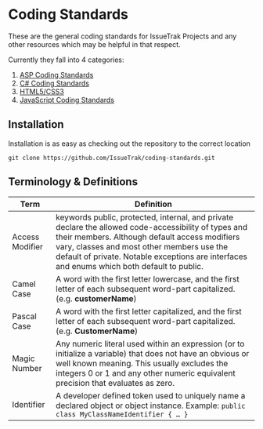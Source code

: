 Coding Standards
================

These are the general coding standards for IssueTrak Projects and any other resources which may be helpful in that respect.

Currently they fall into 4 categories:

1. [ASP Coding Standards](asp_coding_standards.md)
2. [C\# Coding Standards](csharp_coding_standards.md)
3. [HTML5/CSS3](html_css_coding_standards.md)
4. [JavaScript Coding Standards](javascript_coding_standards.md)


## Installation

Installation is as easy as checking out the repository to the correct location

	git clone https://github.com/IssueTrak/coding-standards.git

## Terminology & Definitions

|Term | Definition                                                |
|-------------| ----------------------------------------------------------|
|Access Modifier | keywords public, protected, internal, and private declare the allowed code-accessibility of types and their members. Although default access modifiers vary, classes and most other members use the default of private. Notable exceptions are interfaces and enums which both default to public.|
|Camel Case | A word with the first letter lowercase, and the first letter of each subsequent word-part capitalized. (e.g. **customerName**) |
|Pascal Case | A word with the first letter capitalized, and the first letter of each subsequent word-part capitalized. (e.g. **CustomerName**) |
| Magic Number | Any numeric literal used within an expression (or to initialize a variable) that does not have an obvious or well known meaning. This usually excludes the integers 0 or 1 and any other numeric equivalent precision that evaluates as zero. |
| Identifier | A developer defined token used to uniquely name a declared object or object instance. Example: `public class MyClassNameIdentifier { … }` |

